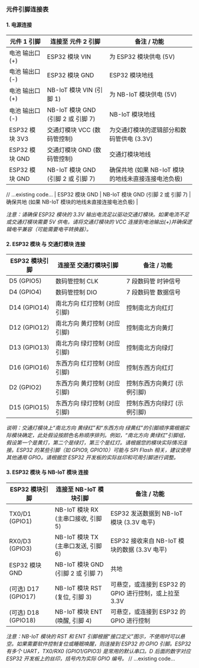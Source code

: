 ### 元件引脚连接表

#### 1. 电源连接

| 元件 1 引脚     | 连接至 元件 2 引脚                 | 备注 / 功能                                         |
| --------------- | ---------------------------------- | --------------------------------------------------- |
| 电池 输出口 (+) | ESP32 模块 VIN                     | 为 ESP32 模块供电 (5V)                              |
| 电池 输出口 (-) | ESP32 模块 GND                     | ESP32 模块地线                                      |
| 电池 输出口 (+) | NB-IoT 模块 VIN (引脚 1)           | 为 NB-IoT 模块供电 (5V)                             |
| 电池 输出口 (-) | NB-IoT 模块 GND (引脚 2 或 引脚 7) | NB-IoT 模块地线                                     |
| ESP32 模块 3V3  | 交通灯模块 VCC (数码管控制)        | 为交通灯模块的逻辑部分和数码管供电 (3.3V)           |
| ESP32 模块 GND  | 交通灯模块 GND (数码管控制)        | 交通灯模块地线                                      |
| ESP32 模块 GND  | NB-IoT 模块 GND (引脚 2 或 引脚 7) | 确保共地 (如果 NB-IoT 模块的地线未直接连接电池负极) |

// ...existing code...
| ESP32 模块 GND | NB-IoT 模块 GND (引脚 2 或 引脚 7) | 确保共地 (如果 NB-IoT 模块的地线未直接连接电池负极) |

_注意：请确保 ESP32 模块的 3.3V 输出电流足以驱动交通灯模块。如果电流不足或交通灯模块需要 5V 供电，请将交通灯模块的 VCC 连接到电池输出(+)并确保逻辑电平兼容（可能需要电平转换器）。_

#### 2. ESP32 模块 与 交通灯模块 连接

| ESP32 模块引脚 | 连接至 交通灯模块引脚        | 备注 / 功能                 |
| -------------- | ---------------------------- | --------------------------- |
| D5 (GPIO5)     | 数码管控制 CLK               | 7 段数码管 时钟信号         |
| D4 (GPIO4)     | 数码管控制 DIO               | 7 段数码管 数据信号         |
| D14 (GPIO14)   | 南北方向 红灯控制 (对应引脚) | 控制南北方向红灯            |
| D12 (GPIO12)   | 南北方向 黄灯控制 (对应引脚) | 控制南北方向黄灯            |
| D13 (GPIO13)   | 南北方向 绿灯控制 (对应引脚) | 控制南北方向绿灯            |
| D16 (GPIO16)   | 东西方向 红灯控制 (对应引脚) | 控制东西方向红灯            |
| D2 (GPIO2)     | 东西方向 黄灯控制 (对应引脚) | 控制东西方向黄灯 (示例引脚) |
| D15 (GPIO15)   | 东西方向 绿灯控制 (对应引脚) | 控制东西方向绿灯 (示例引脚) |

_说明：交通灯模块上“南北方向 黄绿红”和“东西方向 绿黄红”的引脚顺序需根据实际模块确定，此处假设按颜色名称顺序排列。例如，“南北方向 黄绿红”引脚组，假设第一个是黄灯，第二个是绿灯，第三个是红灯。请根据您的模块实际情况连接。ESP32 的某些引脚（如 GPIO9, GPIO10）可能与 SPI Flash 相关，建议使用其他通用 GPIO。请根据您 ESP32 开发板的实际丝印和可用引脚进行调整。_

#### 3. ESP32 模块 与 NB-IoT 模块 连接

| ESP32 模块引脚      | 连接至 NB-IoT 模块引脚              | 备注 / 功能                                            |
| ------------------- | ----------------------------------- | ------------------------------------------------------ |
| TX0/D1 (GPIO1)      | NB-IoT 模块 RX (主串口接收, 引脚 5) | ESP32 发送数据到 NB-IoT 模块 (3.3V 电平)               |
| RX0/D3 (GPIO3)      | NB-IoT 模块 TX (主串口发送, 引脚 6) | ESP32 接收来自 NB-IoT 模块的数据 (3.3V 电平)           |
| ESP32 模块 GND      | NB-IoT 模块 GND (引脚 2 或 引脚 7)  | 共地                                                   |
| (可选) D17 (GPIO17) | NB-IoT 模块 RST (复位, 引脚 3)      | 可悬空，或连接到 ESP32 的 GPIO 进行控制，或上拉至 3.3V |
| (可选) D18 (GPIO18) | NB-IoT 模块 ENT (唤醒, 引脚 4)      | 可悬空，或连接到 ESP32 的 GPIO 进行控制                |

_注意：NB-IoT 模块的 RST 和 ENT 引脚根据“接口定义”图示，不使用时可以悬空。如果需要软件控制复位或睡眠唤醒，则连接到 ESP32 的 GPIO 引脚。ESP32 有多个 UART，TX0/RX0 (GPIO1/GPIO3) 是常用的默认串口。D 后面的数字对应 ESP32 开发板上的丝印，括号内为实际 GPIO 编号。_
// ...existing code...
